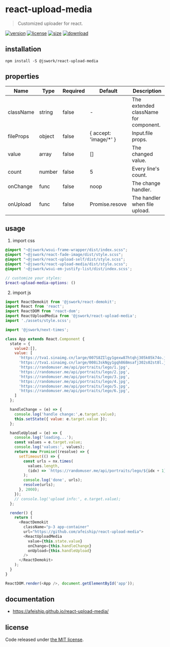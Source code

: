 # react-upload-media
> Customized uploader for react.

[![version][version-image]][version-url]
[![license][license-image]][license-url]
[![size][size-image]][size-url]
[![download][download-image]][download-url]

## installation
```shell
npm install -S @jswork/react-upload-media
```

## properties
| Name      | Type   | Required | Default                | Description                           |
| --------- | ------ | -------- | ---------------------- | ------------------------------------- |
| className | string | false    | -                      | The extended className for component. |
| fileProps | object | false    | { accept: 'image/\*' } | Input.file props.                     |
| value     | array  | false    | []                     | The changed value.                    |
| count     | number | false    | 5                      | Every line's count.                   |
| onChange  | func   | false    | noop                   | The change handler.                   |
| onUpload  | func   | false    | Promise.resove         | The handler when file upload.         |


## usage
1. import css
  ```scss
  @import "~@jswork/wsui-frame-wrapper/dist/index.scss";
  @import "~@jswork/react-fade-image/dist/style.scss";
  @import "~@jswork/react-upload-self/dist/style.scss";
  @import "~@jswork/react-upload-media/dist/style.scss";
  @import '~@jswork/wsui-em-justify-list/dist/index.scss';

  // customize your styles:
  $react-upload-media-options: ()
  ```
2. import js
  ```js
  import ReactDemokit from '@jswork/react-demokit';
  import React from 'react';
  import ReactDOM from 'react-dom';
  import ReactUploadMedia from '@jswork/react-upload-media';
  import './assets/style.scss';

  import '@jswork/next-times';

  class App extends React.Component {
    state = {
      value2:[],
      value: [
        'https://tva1.sinaimg.cn/large/007S8ZIlgy1gexw87htqhj305k05k74o.jpg',
        'https://tva1.sinaimg.cn/large/008i3skNgy1gqh868msafj302s02st8l.jpg',
        'https://randomuser.me/api/portraits/lego/1.jpg',
        'https://randomuser.me/api/portraits/lego/2.jpg',
        'https://randomuser.me/api/portraits/lego/3.jpg',
        'https://randomuser.me/api/portraits/lego/4.jpg',
        'https://randomuser.me/api/portraits/lego/5.jpg',
        'https://randomuser.me/api/portraits/lego/6.jpg',
      ]
    };

    handleChange = (e) => {
      console.log('handle change:',e.target.value);
      this.setState({ value: e.target.value });
    };

    handleUpload = (e) => {
      console.log('loading...');
      const values = e.target.value;
      console.log('values:', values);
      return new Promise((resolve) => {
        setTimeout(() => {
          const urls = nx.times(
            values.length,
            (idx) => `https://randomuser.me/api/portraits/lego/${idx + 1}.jpg`
          );
          console.log('done', urls);
          resolve(urls);
        }, 2000);
      });
      // console.log('upload info:', e.target.value);
    };

    render() {
      return (
        <ReactDemokit
          className="p-3 app-container"
          url="https://github.com/afeiship/react-upload-media">
          <ReactUploadMedia
            value={this.state.value}
            onChange={this.handleChange}
            onUpload={this.handleUpload}
          />
        </ReactDemokit>
      );
    }
  }

  ReactDOM.render(<App />, document.getElementById('app'));

  ```

## documentation
- https://afeiship.github.io/react-upload-media/


## license
Code released under [the MIT license](https://github.com/afeiship/react-upload-media/blob/master/LICENSE.txt).

[version-image]: https://img.shields.io/npm/v/@jswork/react-upload-media
[version-url]: https://npmjs.org/package/@jswork/react-upload-media

[license-image]: https://img.shields.io/npm/l/@jswork/react-upload-media
[license-url]: https://github.com/afeiship/react-upload-media/blob/master/LICENSE.txt

[size-image]: https://img.shields.io/bundlephobia/minzip/@jswork/react-upload-media
[size-url]: https://github.com/afeiship/react-upload-media/blob/master/dist/react-upload-media.min.js

[download-image]: https://img.shields.io/npm/dm/@jswork/react-upload-media
[download-url]: https://www.npmjs.com/package/@jswork/react-upload-media
